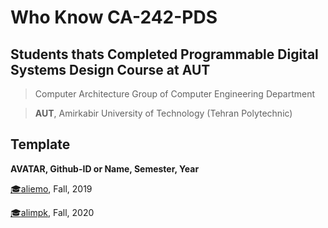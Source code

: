 # Who Know CA-242-PDS

## **Students thats Completed Programmable Digital Systems Design Course at AUT**

> Computer Architecture Group of Computer Engineering Department

> **AUT**, Amirkabir University of Technology (Tehran Polytechnic)

## Template
**AVATAR, Github-ID or Name, Semester, Year**
<!-- Example -->

[:mortar_board:aliemo](https://github.com/aliemo), Fall, 2019

[:mortar_board:alimpk](https://github.com/alimpk), Fall, 2020


<!-- add yours above line -->

